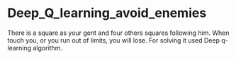# Deep_Q_learning_avoid_enemies

There is a square as your gent and four others squares 
following him. When touch you, or you run out of limits,
you will lose. For solving it used Deep q-learning algorithm. 
